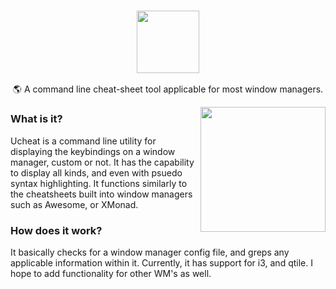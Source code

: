 <h3 align="center"><img src="https://cdn.discordapp.com/attachments/755119979786928369/854491946259972106/ucheat.png" height="100px"></h3>

<p align="center">🌎 A command line cheat-sheet tool applicable for most window managers.</p>

<img src="https://cdn.discordapp.com/attachments/800771771291664435/864947251158450186/ucheat.png" align="right" height="200px">

### What is it?
<p align="left">Ucheat is a command line utility for displaying the keybindings on a window manager, custom or not. It has the capability to display all kinds,
and even with psuedo syntax highlighting. It functions similarly to the cheatsheets built into window managers such as Awesome, or XMonad.</p>

### How does it work?
<p align="left">It basically checks for a window manager config file, and greps any applicable information within it. Currently, it has support for i3, and qtile. I hope to add functionality for other WM's as well.</p>

